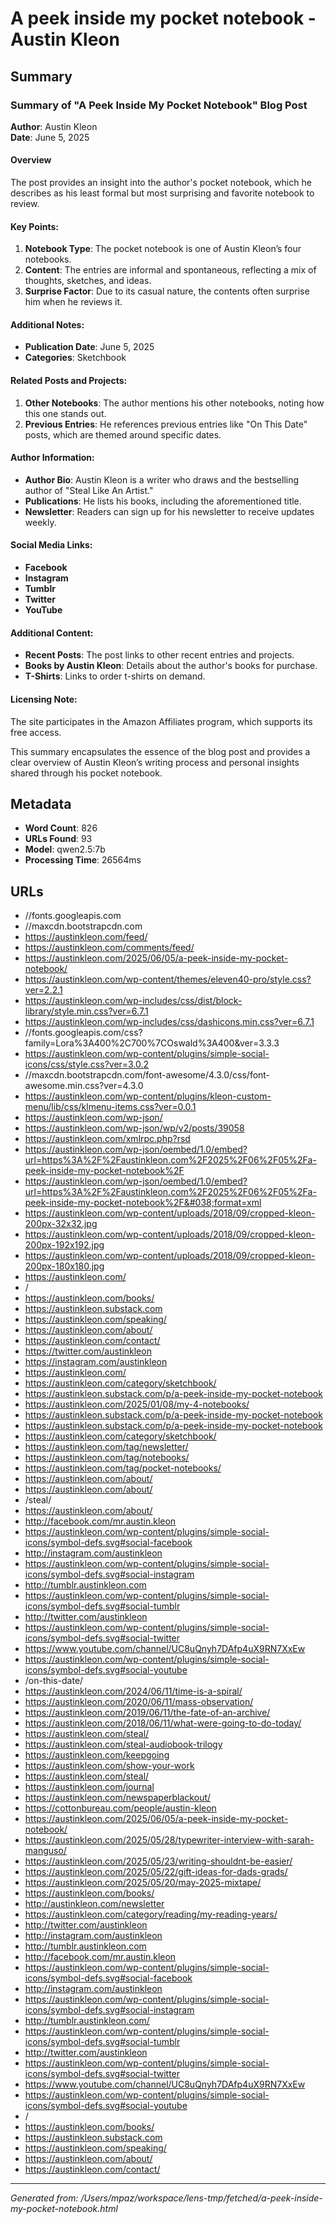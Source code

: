 # A peek inside my pocket notebook - Austin Kleon

## Summary

### Summary of "A Peek Inside My Pocket Notebook" Blog Post

**Author**: Austin Kleon  
**Date**: June 5, 2025  

#### Overview
The post provides an insight into the author's pocket notebook, which he describes as his least formal but most surprising and favorite notebook to review. 

#### Key Points:
1. **Notebook Type**: The pocket notebook is one of Austin Kleon’s four notebooks.
2. **Content**: The entries are informal and spontaneous, reflecting a mix of thoughts, sketches, and ideas.
3. **Surprise Factor**: Due to its casual nature, the contents often surprise him when he reviews it.

#### Additional Notes:
- **Publication Date**: June 5, 2025
- **Categories**: Sketchbook

#### Related Posts and Projects:
1. **Other Notebooks**: The author mentions his other notebooks, noting how this one stands out.
2. **Previous Entries**: He references previous entries like "On This Date" posts, which are themed around specific dates.

#### Author Information:
- **Author Bio**: Austin Kleon is a writer who draws and the bestselling author of "Steal Like An Artist."
- **Publications**: He lists his books, including the aforementioned title.
- **Newsletter**: Readers can sign up for his newsletter to receive updates weekly.

#### Social Media Links:
- **Facebook**
- **Instagram** 
- **Tumblr**
- **Twitter**
- **YouTube**

#### Additional Content:
- **Recent Posts**: The post links to other recent entries and projects.
- **Books by Austin Kleon**: Details about the author's books for purchase.
- **T-Shirts**: Links to order t-shirts on demand.

#### Licensing Note:
The site participates in the Amazon Affiliates program, which supports its free access. 

This summary encapsulates the essence of the blog post and provides a clear overview of Austin Kleon’s writing process and personal insights shared through his pocket notebook.

## Metadata

- **Word Count**: 826
- **URLs Found**: 93
- **Model**: qwen2.5:7b
- **Processing Time**: 26564ms

## URLs

- //fonts.googleapis.com
- //maxcdn.bootstrapcdn.com
- https://austinkleon.com/feed/
- https://austinkleon.com/comments/feed/
- https://austinkleon.com/2025/06/05/a-peek-inside-my-pocket-notebook/
- https://austinkleon.com/wp-content/themes/eleven40-pro/style.css?ver=2.2.1
- https://austinkleon.com/wp-includes/css/dist/block-library/style.min.css?ver=6.7.1
- https://austinkleon.com/wp-includes/css/dashicons.min.css?ver=6.7.1
- //fonts.googleapis.com/css?family=Lora%3A400%2C700%7COswald%3A400&#038;ver=3.3.3
- https://austinkleon.com/wp-content/plugins/simple-social-icons/css/style.css?ver=3.0.2
- //maxcdn.bootstrapcdn.com/font-awesome/4.3.0/css/font-awesome.min.css?ver=4.3.0
- https://austinkleon.com/wp-content/plugins/kleon-custom-menu/lib/css/klmenu-items.css?ver=0.0.1
- https://austinkleon.com/wp-json/
- https://austinkleon.com/wp-json/wp/v2/posts/39058
- https://austinkleon.com/xmlrpc.php?rsd
- https://austinkleon.com/wp-json/oembed/1.0/embed?url=https%3A%2F%2Faustinkleon.com%2F2025%2F06%2F05%2Fa-peek-inside-my-pocket-notebook%2F
- https://austinkleon.com/wp-json/oembed/1.0/embed?url=https%3A%2F%2Faustinkleon.com%2F2025%2F06%2F05%2Fa-peek-inside-my-pocket-notebook%2F&#038;format=xml
- https://austinkleon.com/wp-content/uploads/2018/09/cropped-kleon-200px-32x32.jpg
- https://austinkleon.com/wp-content/uploads/2018/09/cropped-kleon-200px-192x192.jpg
- https://austinkleon.com/wp-content/uploads/2018/09/cropped-kleon-200px-180x180.jpg
- https://austinkleon.com/
- /
- https://austinkleon.com/books/
- https://austinkleon.substack.com
- https://austinkleon.com/speaking/
- https://austinkleon.com/about/
- https://austinkleon.com/contact/
- https://twitter.com/austinkleon
- https://instagram.com/austinkleon
- https://austinkleon.com/
- https://austinkleon.com/category/sketchbook/
- https://austinkleon.substack.com/p/a-peek-inside-my-pocket-notebook
- https://austinkleon.com/2025/01/08/my-4-notebooks/
- https://austinkleon.substack.com/p/a-peek-inside-my-pocket-notebook
- https://austinkleon.substack.com/p/a-peek-inside-my-pocket-notebook
- https://austinkleon.com/category/sketchbook/
- https://austinkleon.com/tag/newsletter/
- https://austinkleon.com/tag/notebooks/
- https://austinkleon.com/tag/pocket-notebooks/
- https://austinkleon.com/about/
- https://austinkleon.com/about/
- /steal/
- https://austinkleon.com/about/
- http://facebook.com/mr.austin.kleon
- https://austinkleon.com/wp-content/plugins/simple-social-icons/symbol-defs.svg#social-facebook
- http://instagram.com/austinkleon
- https://austinkleon.com/wp-content/plugins/simple-social-icons/symbol-defs.svg#social-instagram
- http://tumblr.austinkleon.com
- https://austinkleon.com/wp-content/plugins/simple-social-icons/symbol-defs.svg#social-tumblr
- http://twitter.com/austinkleon
- https://austinkleon.com/wp-content/plugins/simple-social-icons/symbol-defs.svg#social-twitter
- https://www.youtube.com/channel/UC8uQnyh7DAfp4uX9RN7XxEw
- https://austinkleon.com/wp-content/plugins/simple-social-icons/symbol-defs.svg#social-youtube
- /on-this-date/
- https://austinkleon.com/2024/06/11/time-is-a-spiral/
- https://austinkleon.com/2020/06/11/mass-observation/
- https://austinkleon.com/2019/06/11/the-fate-of-an-archive/
- https://austinkleon.com/2018/06/11/what-were-going-to-do-today/
- https://austinkleon.com/steal/
- https://austinkleon.com/steal-audiobook-trilogy
- https://austinkleon.com/keepgoing
- https://austinkleon.com/show-your-work
- https://austinkleon.com/steal/
- https://austinkleon.com/journal
- https://austinkleon.com/newspaperblackout/
- https://cottonbureau.com/people/austin-kleon
- https://austinkleon.com/2025/06/05/a-peek-inside-my-pocket-notebook/
- https://austinkleon.com/2025/05/28/typewriter-interview-with-sarah-manguso/
- https://austinkleon.com/2025/05/23/writing-shouldnt-be-easier/
- https://austinkleon.com/2025/05/22/gift-ideas-for-dads-grads/
- https://austinkleon.com/2025/05/20/may-2025-mixtape/
- https://austinkleon.com/books/
- http://austinkleon.com/newsletter
- https://austinkleon.com/category/reading/my-reading-years/
- http://twitter.com/austinkleon
- http://instagram.com/austinkleon
- http://tumblr.austinkleon.com
- http://facebook.com/mr.austin.kleon
- https://austinkleon.com/wp-content/plugins/simple-social-icons/symbol-defs.svg#social-facebook
- http://instagram.com/austinkleon
- https://austinkleon.com/wp-content/plugins/simple-social-icons/symbol-defs.svg#social-instagram
- http://tumblr.austinkleon.com/
- https://austinkleon.com/wp-content/plugins/simple-social-icons/symbol-defs.svg#social-tumblr
- http://twitter.com/austinkleon
- https://austinkleon.com/wp-content/plugins/simple-social-icons/symbol-defs.svg#social-twitter
- https://www.youtube.com/channel/UC8uQnyh7DAfp4uX9RN7XxEw
- https://austinkleon.com/wp-content/plugins/simple-social-icons/symbol-defs.svg#social-youtube
- /
- https://austinkleon.com/books/
- https://austinkleon.substack.com
- https://austinkleon.com/speaking/
- https://austinkleon.com/about/
- https://austinkleon.com/contact/

---
*Generated from: /Users/mpaz/workspace/lens-tmp/fetched/a-peek-inside-my-pocket-notebook.html*
